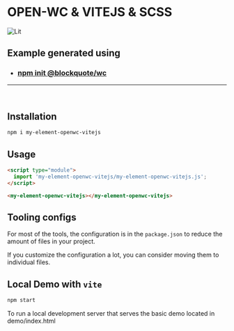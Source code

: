 # OPEN-WC & VITEJS & SCSS

![Lit](https://img.shields.io/badge/lit-2.0.0-blue)

## Example generated using

- ### [npm init @blockquote/wc](https://github.com/oscarmarina/create-wc)

<hr>
<br>

## Installation

```bash
npm i my-element-openwc-vitejs
```

## Usage

```html
<script type="module">
  import 'my-element-openwc-vitejs/my-element-openwc-vitejs.js';
</script>

<my-element-openwc-vitejs></my-element-openwc-vitejs>
```

## Tooling configs

For most of the tools, the configuration is in the `package.json` to reduce the amount of files in your project.

If you customize the configuration a lot, you can consider moving them to individual files.

## Local Demo with `vite`

```bash
npm start
```

To run a local development server that serves the basic demo located in demo/index.html
